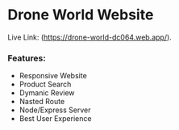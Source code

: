 <h1> Drone World Website  </h1>

Live Link: (https://drone-world-dc064.web.app/).

<h3> Features: </h3>
<ul> 
  
  <li> Responsive Website </li>
  <li> Product Search </li>
  <li> Dymanic Review </li>
  <li> Nasted Route </li>
  <li> Node/Express Server </li>
  <li> Best User Experience</li>

</ul>
